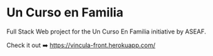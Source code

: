 # Un Curso en Familia

Full Stack Web project for the Un Curso En Familia initiative by ASEAF.

Check it out ➡️ https://vincula-front.herokuapp.com/
